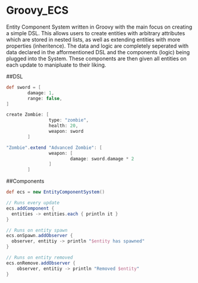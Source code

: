 # Groovy_ECS
Entity Component System written in Groovy with the main focus on creating a simple DSL.
This allows users to create entities with arbitrary attributes which are stored in nested lists, as well as extending entities with more properties (inheritence).
The data and logic are completely seperated with data declared in the afformentioned DSL and the components (logic) being plugged into the System. These components are then given all entities on each update to manipluate to their liking.

##DSL

```groovy
def sword = [
		damage: 1,
		range: false,
]

create Zombie: [
				type: "zombie",
				health: 20,
				weapon: sword
		]

"Zombie".extend "Advanced Zombie": [
				weapon: [
						damage: sword.damage * 2
				]
		]
```

##Components

```groovy
def ecs = new EntityComponentSystem()

// Runs every update
ecs.addComponent {
  entities -> entities.each { println it }
}

// Runs on entity spawn
ecs.onSpawn.addObserver {
  observer, entitiy -> println "$entity has spawned"
}

// Runs on entity removed
ecs.onRemove.addObserver {
	observer, entitiy -> println "Removed $entity"
}
```
